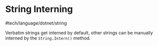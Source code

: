 # String Interning
 #tech/language/dotnet/string

Verbatim strings get interned by default, other strings can be manually interned by the `String.Intern()` method.
